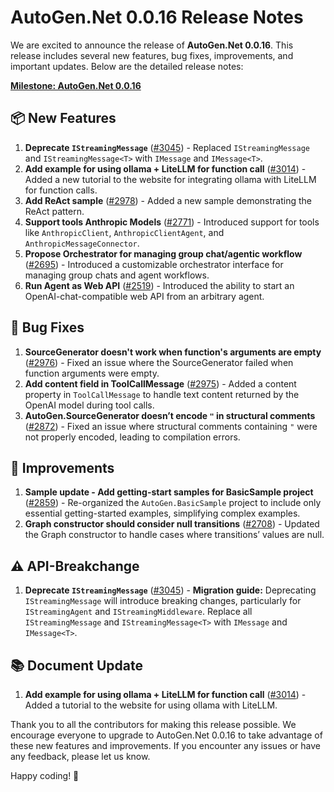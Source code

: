 # AutoGen.Net 0.0.16 Release Notes

We are excited to announce the release of **AutoGen.Net 0.0.16**. This release includes several new features, bug fixes, improvements, and important updates. Below are the detailed release notes:

**[Milestone: AutoGen.Net 0.0.16](https://github.com/superdapp/superdappstudio/milestone/4)**

## 📦 New Features
1. **Deprecate `IStreamingMessage`** ([#3045](https://github.com/superdapp/superdappstudio/issues/3045)) - Replaced `IStreamingMessage` and `IStreamingMessage<T>` with `IMessage` and `IMessage<T>`.
2. **Add example for using ollama + LiteLLM for function call** ([#3014](https://github.com/superdapp/superdappstudio/issues/3014)) - Added a new tutorial to the website for integrating ollama with LiteLLM for function calls.
3. **Add ReAct sample** ([#2978](https://github.com/superdapp/superdappstudio/issues/2978)) - Added a new sample demonstrating the ReAct pattern.
4. **Support tools Anthropic Models** ([#2771](https://github.com/superdapp/superdappstudio/issues/2771)) - Introduced support for tools like `AnthropicClient`, `AnthropicClientAgent`, and `AnthropicMessageConnector`.
5. **Propose Orchestrator for managing group chat/agentic workflow** ([#2695](https://github.com/superdapp/superdappstudio/issues/2695)) - Introduced a customizable orchestrator interface for managing group chats and agent workflows.
6. **Run Agent as Web API** ([#2519](https://github.com/superdapp/superdappstudio/issues/2519)) - Introduced the ability to start an OpenAI-chat-compatible web API from an arbitrary agent.

## 🐛 Bug Fixes
1. **SourceGenerator doesn't work when function's arguments are empty** ([#2976](https://github.com/superdapp/superdappstudio/issues/2976)) - Fixed an issue where the SourceGenerator failed when function arguments were empty.
2. **Add content field in ToolCallMessage** ([#2975](https://github.com/superdapp/superdappstudio/issues/2975)) - Added a content property in `ToolCallMessage` to handle text content returned by the OpenAI model during tool calls.
3. **AutoGen.SourceGenerator doesn’t encode `"` in structural comments** ([#2872](https://github.com/superdapp/superdappstudio/issues/2872)) - Fixed an issue where structural comments containing `"` were not properly encoded, leading to compilation errors.

## 🚀 Improvements
1. **Sample update - Add getting-start samples for BasicSample project** ([#2859](https://github.com/superdapp/superdappstudio/issues/2859)) - Re-organized the `AutoGen.BasicSample` project to include only essential getting-started examples, simplifying complex examples.
2. **Graph constructor should consider null transitions** ([#2708](https://github.com/superdapp/superdappstudio/issues/2708)) - Updated the Graph constructor to handle cases where transitions’ values are null.

## ⚠️ API-Breakchange
1. **Deprecate `IStreamingMessage`** ([#3045](https://github.com/superdapp/superdappstudio/issues/3045)) - **Migration guide:** Deprecating `IStreamingMessage` will introduce breaking changes, particularly for `IStreamingAgent` and `IStreamingMiddleware`. Replace all `IStreamingMessage` and `IStreamingMessage<T>` with `IMessage` and `IMessage<T>`.

## 📚 Document Update
1. **Add example for using ollama + LiteLLM for function call** ([#3014](https://github.com/superdapp/superdappstudio/issues/3014)) - Added a tutorial to the website for using ollama with LiteLLM.

Thank you to all the contributors for making this release possible. We encourage everyone to upgrade to AutoGen.Net 0.0.16 to take advantage of these new features and improvements. If you encounter any issues or have any feedback, please let us know.

Happy coding! 🚀